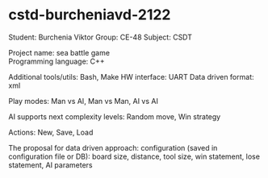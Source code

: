 # cstd-burcheniavd-2122
Student: Burchenia Viktor
Group: CE-48
Subject: CSDT

Project name: sea battle game  
Programming language: C++

Additional tools/utils: Bash, Make
HW interface: UART
Data driven format: xml

Play modes: Man vs AI, Man vs Man, AI vs AI

AI supports next complexity levels: Random move, Win strategy

Actions: New, Save, Load

The proposal for data driven approach: configuration (saved in configuration file or DB): board size, distance, tool size, win statement, lose statement, AI parameters



